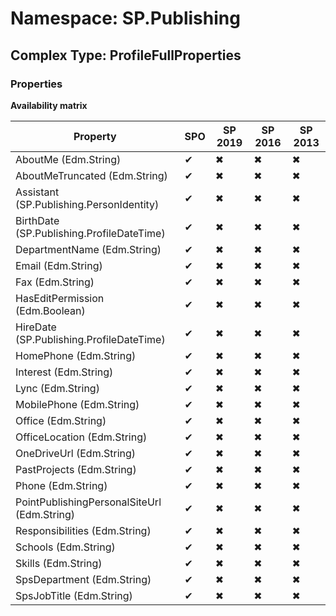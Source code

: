 # Namespace: SP.Publishing

## Complex Type: ProfileFullProperties

### Properties

**Availability matrix**

Property | SPO | SP 2019 | SP 2016 | SP 2013
----------|-----|---------|---------|--------
AboutMe (Edm.String) | ✔ | ✖ | ✖ | ✖
AboutMeTruncated (Edm.String) | ✔ | ✖ | ✖ | ✖
Assistant (SP.Publishing.PersonIdentity) | ✔ | ✖ | ✖ | ✖
BirthDate (SP.Publishing.ProfileDateTime) | ✔ | ✖ | ✖ | ✖
DepartmentName (Edm.String) | ✔ | ✖ | ✖ | ✖
Email (Edm.String) | ✔ | ✖ | ✖ | ✖
Fax (Edm.String) | ✔ | ✖ | ✖ | ✖
HasEditPermission (Edm.Boolean) | ✔ | ✖ | ✖ | ✖
HireDate (SP.Publishing.ProfileDateTime) | ✔ | ✖ | ✖ | ✖
HomePhone (Edm.String) | ✔ | ✖ | ✖ | ✖
Interest (Edm.String) | ✔ | ✖ | ✖ | ✖
Lync (Edm.String) | ✔ | ✖ | ✖ | ✖
MobilePhone (Edm.String) | ✔ | ✖ | ✖ | ✖
Office (Edm.String) | ✔ | ✖ | ✖ | ✖
OfficeLocation (Edm.String) | ✔ | ✖ | ✖ | ✖
OneDriveUrl (Edm.String) | ✔ | ✖ | ✖ | ✖
PastProjects (Edm.String) | ✔ | ✖ | ✖ | ✖
Phone (Edm.String) | ✔ | ✖ | ✖ | ✖
PointPublishingPersonalSiteUrl (Edm.String) | ✔ | ✖ | ✖ | ✖
Responsibilities (Edm.String) | ✔ | ✖ | ✖ | ✖
Schools (Edm.String) | ✔ | ✖ | ✖ | ✖
Skills (Edm.String) | ✔ | ✖ | ✖ | ✖
SpsDepartment (Edm.String) | ✔ | ✖ | ✖ | ✖
SpsJobTitle (Edm.String) | ✔ | ✖ | ✖ | ✖
